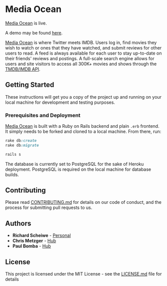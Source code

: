 # Media Ocean

[Media Ocean](http://glacial-depths-45879.heroku.app.com/) is live.

A demo may be found [here](http://richardscheiwe.com/demos).

[Media Ocean](http://glacial-depths-45879.heroku.app.com/) is where Twitter meets IMDB. Users log in, find movies they wish to watch or ones that they have watched, and submit reviews for other users to read. A feed is always available for each user to stay up-to-date on their friends' reviews and postings. A full-scale search engine allows for users and site visitors to access all 300K+ movies and shows through the [TMDB/IMDB API](https://developers.themoviedb.org/3/getting-started/introduction).

## Getting Started

These instructions will get you a copy of the project up and running on your local machine for development and testing purposes.

### Prerequisites and Deployment

[Media Ocean](http://glacial-depths-45879.heroku.app.com/) is built with a Ruby on Rails backend and plain `.erb` frontend. It simply needs to be forked and cloned to a local machine. From there, run:

```ruby
rake db:create
rake db:migrate

rails s
```

The database is currently set to PostgreSQL for the sake of Heroku deployment. PostgreSQL is required on the local machine for database builds.

## Contributing

Please read [CONTRIBUTING.md](https://github.com/rscheiwe/media_ocean/blob/master/CCONTRIBUTING.md) for details on our code of conduct, and the process for submitting pull requests to us.

## Authors

* **Richard Scheiwe** - [Personal](http://richardscheiwe.com)
* **Chris Metzger** - [Hub](https://github.com/critsmet)
* **Paul Bomba** - [Hub](https://github.com/pbomba)

## License

This project is licensed under the MIT License - see the [LICENSE.md](LICENSE.md) file for details
